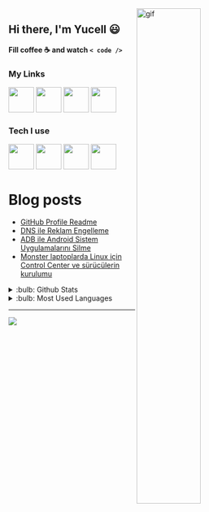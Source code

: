 <img title="" src="https://media.giphy.com/media/2nUnDhdX4CLjW/giphy.gif" alt="gif" align="right" width=50% height=50%>

## Hi there, I'm Yucell :smiley:

**Fill coffee :coffee: and watch `< code />`**

### My Links

<a href="https://gist.github.com/yucellmustafa"><img width=50 src="https://www.vectorlogo.zone/logos/github/github-tile.svg" /></a>
<a href="https://www.linkedin.com/in/yucellmustafa"><img width=50 src="https://www.vectorlogo.zone/logos/linkedin/linkedin-tile.svg" /></a>
<a href="https://t.me/yucellmustafa"><img width=50 src="https://www.vectorlogo.zone/logos/telegram/telegram-tile.svg" /></a>
<a href="https://youtube.com/@yucellmustafa"><img width=50 src="https://www.vectorlogo.zone/logos/youtube/youtube-tile.svg" /></a>

### Tech I use

<a href="https://getfedora.org/"><img width=50 src="https://cdn.jsdelivr.net/gh/devicons/devicon/icons/fedora/fedora-plain.svg"/></a>
<a href="https://code.visualstudio.com/"><img width=50 src="https://cdn.jsdelivr.net/gh/devicons/devicon/icons/vscode/vscode-original.svg" /></a>
<a href="https://github.com/yucellmustafa?tab=repositories&language=python"><img width=50 src="https://cdn.jsdelivr.net/gh/devicons/devicon/icons/python/python-original.svg" /></a>
<a href="https://www.gnu.org/software/bash/"><img width=50 src="https://raw.githubusercontent.com/odb/official-bash-logo/61eff022f2dad3c7468f5deb4f06652d15f2c143/assets/Logos/Icons/SVG/512x512.svg" /></a>

# Blog posts
<!-- BLOG-POST-LIST:START -->
- [GitHub Profile Readme](https://yucellmustafa.dev/2022/08/02/github-readme)
- [DNS ile Reklam Engelleme](https://yucellmustafa.dev/2022/07/31/dns-reklam-engelleme)
- [ADB ile Android Sistem Uygulamalarını Silme](https://yucellmustafa.dev/2022/07/30/adb-android-sistem-uygulamalari-silme)
- [Monster laptoplarda Linux için Control Center ve sürücülerin kurulumu](https://yucellmustafa.dev/2022/04/22/monster-laptoplarda-linux-suruculerin-kurulumu)
<!-- BLOG-POST-LIST:END -->

<details>
<summary>:bulb: Github Stats</summary>
<img src="https://github-readme-stats.vercel.app/api?username=yucellmustafa&theme=tokyonight&count_private=true&show_icons=true&include_all_commits=true" >
</details>

<details>
<summary>:bulb:  Most Used Languages</summary>
<img src="https://github-readme-stats.vercel.app/api/top-langs/?username=yucellmustafa&theme=tokyonight&hide=javascript,html,css,scss,smarty,ruby&layout=compact&count_private=true&langs_count=8" >
</details>

---

<a href="https://www.buymeacoffee.com/yucellmustafax"><img src="https://img.buymeacoffee.com/button-api/?text=Buy me a coffee&emoji=☕&slug=yucellmustafax&button_colour=5F7FFF&font_colour=ffffff&font_family=Lato&outline_colour=000000&coffee_colour=FFDD00" /></a>
